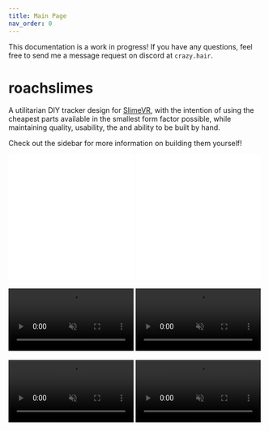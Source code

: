 ```yaml
---
title: Main Page
nav_order: 0
---
```


This documentation is a work in progress! If you have any questions, feel free to send me a message request on discord at `crazy.hair`.

# roachslimes

A utilitarian DIY tracker design for [SlimeVR](https://docs.slimevr.dev/), with the intention of using the cheapest parts available in the smallest form factor possible, while maintaining quality, usability, the and ability to be built by hand.

Check out the sidebar for more information on building them yourself!


<iframe src="rendering/mobo_viewer.html" name="mobo_viewer" scrolling="no" frameborder="1" marginheight="0px" marginwidth="0px" style="width:49%; aspect-ratio:1/1; border-width: 0" allowfullscreen></iframe>
<iframe src="rendering/dabo_viewer.html" name="dabo_viewer" scrolling="no" frameborder="1" marginheight="0px" marginwidth="0px" style="width:49%; aspect-ratio:1/1; border-width: 0" allowfullscreen></iframe>

<video src="videos/floatybouncy_mobo.mp4" style="width:49%" autoplay loop muted></video> <video src="videos/floatybouncy_dabo.mp4" style="width:49%" autoplay loop muted></video>

<video style="width:49%" src="videos/floatybouncy_mobo_case.mp4" autoplay loop muted></video> <video src="videos/floatybouncy_dabo_case.mp4" style="width:49%" autoplay loop muted></video>

